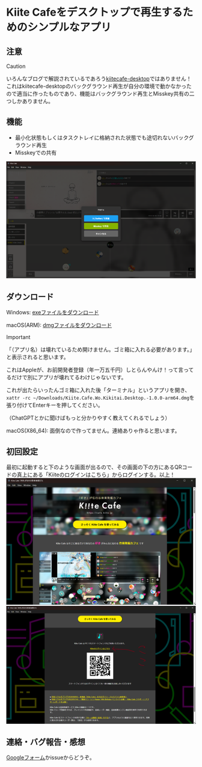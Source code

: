 # Kiite Cafeをデスクトップで再生するためのシンプルなアプリ

## 注意

> [!caution]
> いろんなブログで解説されているであろう[kiitecafe-desktop](https://github.com/sevenc-nanashi/kiitecafe-desktop)ではありません！
> これはkiitecafe-desktopのバックグラウンド再生が自分の環境で動かなかったので適当に作ったものであり、機能はバックグラウンド再生とMisskey共有の二つしかありません。

## 機能

- 最小化状態もしくはタスクトレイに格納された状態でも途切れないバックグラウンド再生
- Misskeyでの共有

![Misskeyに共有可能なダイアログが表示されている](./document/image/misskey_share.png)

## ダウンロード

Windows: [exeファイルをダウンロード](https://github.com/minimarimo3/Kiite-Cafe-Wo-Kikitai/releases/download/v1.0.1/Kiite.Cafe.Wo.Kikitai.Desktop.Setup.1.0.1.exe)

macOS(ARM): [dmgファイルをダウンロード](https://github.com/minimarimo3/Kiite-Cafe-Wo-Kikitai/releases/download/v1.0.1/Kiite.Cafe.Wo.Kikitai.Desktop.-1.0.1-arm64.dmg)

> [!IMPORTANT]
> 「（アプリ名）は壊れているため開けません。ゴミ箱に入れる必要があります。」と表示されると思います。
> 
> これはAppleが、お前開発者登録（年一万五千円）しとらんやんけ！って言ってるだけで別にアプリが壊れてるわけじゃないです。
> 
> これが出たらいったんゴミ箱に入れた後「ターミナル」というアプリを開き、`xattr -rc ~/Downloads/Kiite.Cafe.Wo.Kikitai.Desktop.-1.0.0-arm64.dmg`を張り付けてEnterキーを押してください。
> 
> （ChatGPTとかに聞けばもっと分かりやすく教えてくれるでしょう）

macOS(X86_64): 面倒なので作ってません。連絡ありゃ作ると思います。

## 初回設定

最初に起動すると下のような画面が出るので、その画面の下の方にあるQRコードの真上にある「Kiiteのログインはこちら」からログインする。以上！
![初回起動画面1](./document/image/初回起動時_1.png)
![初回起動画面2](./document/image/初回起動時_2.png)

## 連絡・バグ報告・感想

[Googleフォーム](https://forms.gle/3ndDVkSmb6GgzzFE6)かissueからどうぞ。
